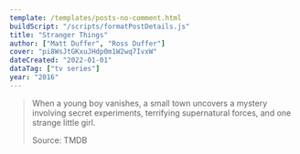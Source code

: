 ```yaml
---
template: /templates/posts-no-comment.html
buildScript: "/scripts/formatPostDetails.js"
title: "Stranger Things"
author: ["Matt Duffer", "Ross Duffer"]
cover: "pi8WsJtGKxuJHdp0m1W2wq7IvxW"
dateCreated: "2022-01-01"
dataTag: ["tv series"]
year: "2016"
---
```


> When a young boy vanishes, a small town uncovers a mystery involving secret experiments, terrifying supernatural forces, and one strange little girl.
>
> Source: TMDB
